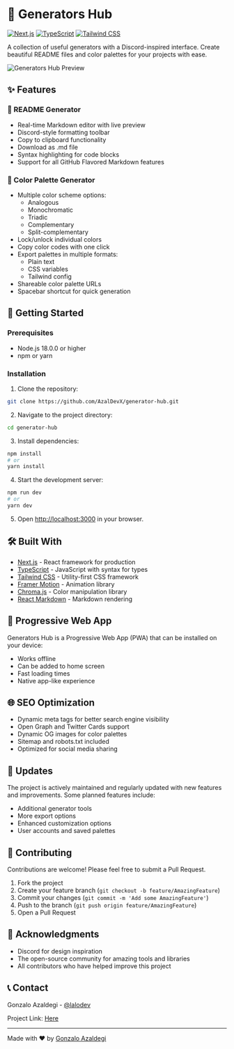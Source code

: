 # 🎨 Generators Hub

[![Next.js](https://img.shields.io/badge/Next.js-14.0.3-blueviolet.svg)](https://nextjs.org/)
[![TypeScript](https://img.shields.io/badge/TypeScript-5.0.0-blue.svg)](https://www.typescriptlang.org/)
[![Tailwind CSS](https://img.shields.io/badge/Tailwind-3.3.0-38B2AC.svg)](https://tailwindcss.com/)

A collection of useful generators with a Discord-inspired interface. Create beautiful README files and color palettes for your projects with ease.

![Generators Hub Preview](/placeholder.svg?height=400&width=800)

## ✨ Features

### 📝 README Generator

- Real-time Markdown editor with live preview
- Discord-style formatting toolbar
- Copy to clipboard functionality
- Download as .md file
- Syntax highlighting for code blocks
- Support for all GitHub Flavored Markdown features

### 🎨 Color Palette Generator

- Multiple color scheme options:
  - Analogous
  - Monochromatic
  - Triadic
  - Complementary
  - Split-complementary
- Lock/unlock individual colors
- Copy color codes with one click
- Export palettes in multiple formats:
  - Plain text
  - CSS variables
  - Tailwind config
- Shareable color palette URLs
- Spacebar shortcut for quick generation

## 🚀 Getting Started

### Prerequisites

- Node.js 18.0.0 or higher
- npm or yarn

### Installation

1. Clone the repository:

```bash
git clone https://github.com/AzalDevX/generator-hub.git
```

2. Navigate to the project directory:

```bash
cd generator-hub
```

3. Install dependencies:

```bash
npm install
# or
yarn install
```

4. Start the development server:

```bash
npm run dev
# or
yarn dev
```

5. Open [http://localhost:3000](http://localhost:3000) in your browser.

## 🛠️ Built With

- [Next.js](https://nextjs.org/) - React framework for production
- [TypeScript](https://www.typescriptlang.org/) - JavaScript with syntax for types
- [Tailwind CSS](https://tailwindcss.com/) - Utility-first CSS framework
- [Framer Motion](https://www.framer.com/motion/) - Animation library
- [Chroma.js](https://gka.github.io/chroma.js/) - Color manipulation library
- [React Markdown](https://github.com/remarkjs/react-markdown) - Markdown rendering

## 📱 Progressive Web App

Generators Hub is a Progressive Web App (PWA) that can be installed on your device:

- Works offline
- Can be added to home screen
- Fast loading times
- Native app-like experience

## 🌐 SEO Optimization

- Dynamic meta tags for better search engine visibility
- Open Graph and Twitter Cards support
- Dynamic OG images for color palettes
- Sitemap and robots.txt included
- Optimized for social media sharing

## 🔄 Updates

The project is actively maintained and regularly updated with new features and improvements. Some planned features include:

- Additional generator tools
- More export options
- Enhanced customization options
- User accounts and saved palettes

## 🤝 Contributing

Contributions are welcome! Please feel free to submit a Pull Request.

1. Fork the project
2. Create your feature branch (`git checkout -b feature/AmazingFeature`)
3. Commit your changes (`git commit -m 'Add some AmazingFeature'`)
4. Push to the branch (`git push origin feature/AmazingFeature`)
5. Open a Pull Request

## 👏 Acknowledgments

- Discord for design inspiration
- The open-source community for amazing tools and libraries
- All contributors who have helped improve this project

## 📞 Contact

Gonzalo Azaldegi - [@lalodev](https://twitter.com/lalodev)

Project Link: [Here](https://generators.azaldev.com)

---

Made with ❤️ by [Gonzalo Azaldegi](https://lalo.lol/me)
